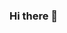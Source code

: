 ### Hi there 👋

<!--
**matiasHoz/matiasHoz** is a ✨ _special_ ✨ repository because its `README.md` (this file) appears on your GitHub profile.

Here are some ideas to get you started:

HTML, CSS, BOOTSTRAP.
Aprendiendo a utilizar JavaScript y React JSS.
Actualmente buscando un empleo. 
Desarrollando mi página web de venta de libros. 
matiashoz22@gmail.com
